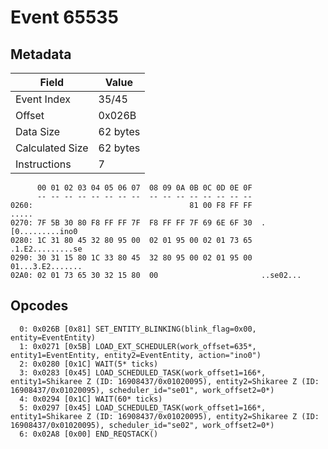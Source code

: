# Event 65535

## Metadata

| Field           | Value    |
|-----------------|----------|
| Event Index     | 35/45    |
| Offset          | 0x026B   |
| Data Size       | 62 bytes |
| Calculated Size | 62 bytes |
| Instructions    | 7        |

```
      00 01 02 03 04 05 06 07  08 09 0A 0B 0C 0D 0E 0F
      -- -- -- -- -- -- -- --  -- -- -- -- -- -- -- --
0260:                                   81 00 F8 FF FF             .....
0270: 7F 5B 30 80 F8 FF FF 7F  F8 FF FF 7F 69 6E 6F 30  .[0.........ino0
0280: 1C 31 80 45 32 80 95 00  02 01 95 00 02 01 73 65  .1.E2.........se
0290: 30 31 15 80 1C 33 80 45  32 80 95 00 02 01 95 00  01...3.E2.......
02A0: 02 01 73 65 30 32 15 80  00                       ..se02...       
```

## Opcodes

```
  0: 0x026B [0x81] SET_ENTITY_BLINKING(blink_flag=0x00, entity=EventEntity)
  1: 0x0271 [0x5B] LOAD_EXT_SCHEDULER(work_offset=635*, entity1=EventEntity, entity2=EventEntity, action="ino0")
  2: 0x0280 [0x1C] WAIT(5* ticks)
  3: 0x0283 [0x45] LOAD_SCHEDULED_TASK(work_offset1=166*, entity1=Shikaree Z (ID: 16908437/0x01020095), entity2=Shikaree Z (ID: 16908437/0x01020095), scheduler_id="se01", work_offset2=0*)
  4: 0x0294 [0x1C] WAIT(60* ticks)
  5: 0x0297 [0x45] LOAD_SCHEDULED_TASK(work_offset1=166*, entity1=Shikaree Z (ID: 16908437/0x01020095), entity2=Shikaree Z (ID: 16908437/0x01020095), scheduler_id="se02", work_offset2=0*)
  6: 0x02A8 [0x00] END_REQSTACK()
```
